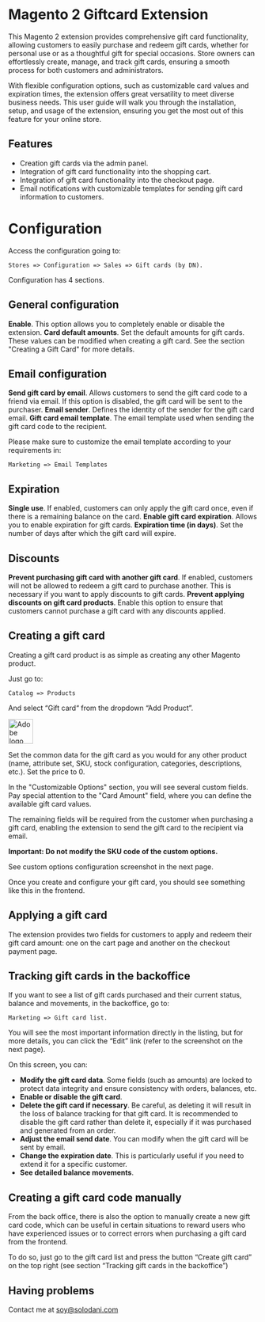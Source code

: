 # Magento 2 Giftcard Extension

This Magento 2 extension provides comprehensive gift card functionality, allowing customers to easily purchase and redeem gift cards, whether for personal use or as a thoughtful gift for special occasions. Store owners can effortlessly create, manage, and track gift cards, ensuring a smooth process for both customers and administrators.

With flexible configuration options, such as customizable card values and expiration times, the extension offers great versatility to meet diverse business needs. This user guide will walk you through the installation, setup, and usage of the extension, ensuring you get the most out of this feature for your online store.

## Features

- Creation gift cards via the admin panel.
- Integration of gift card functionality into the shopping cart.
- Integration of gift card functionality into the checkout page.
- Email notifications with customizable templates for sending gift card information to customers.

# Configuration

Access the configuration going to:

    Stores => Configuration => Sales => Gift cards (by DN).

Configuration has 4 sections.

## General configuration

**Enable**. This option allows you to completely enable or disable the extension.
**Card default amounts**. Set the default amounts for gift cards. These values can be modified when creating a gift card. See the section "Creating a Gift Card" for more details.

## Email configuration

**Send gift card by email**. Allows customers to send the gift card code to a friend via email. If this option is disabled, the gift card will be sent to the purchaser.
**Email sender**. Defines the identity of the sender for the gift card email.
**Gift card email template**. The email template used when sending the gift card code to the recipient.

Please make sure to customize the email template according to your requirements in:

    Marketing => Email Templates

## Expiration

**Single use**. If enabled, customers can only apply the gift card once, even if there is a remaining balance on the card.
**Enable gift card expiration**. Allows you to enable expiration for gift cards.
**Expiration time (in days)**. Set the number of days after which the gift card will expire.

## Discounts

**Prevent purchasing gift card with another gift card**. If enabled, customers will not be allowed to redeem a gift card to purchase another. This is necessary if you want to apply discounts to gift cards.
**Prevent applying discounts on gift card products**. Enable this option to ensure that customers cannot purchase a gift card with any discounts applied.

## Creating a gift card

Creating a gift card product is as simple as creating any other Magento product.

Just go to:

    Catalog => Products

And select “Gift card“ from the dropdown “Add Product”.

<img alt="Adobe logo" height="50px" src="[https://www.adobe.com/content/dam/cc/icons/Adobe_Corporate_Horizontal_Red_HEX.svg](https://github.com/danidnm/ByDN-Magento-Giftcard-Extension/blob/master/docs/images/add-product.png)"/>

Set the common data for the gift card as you would for any other product (name, attribute set, SKU, stock configuration, categories, descriptions, etc.). Set the price to 0.

In the "Customizable Options" section, you will see several custom fields. Pay special attention to the "Card Amount" field, where you can define the available gift card values.

The remaining fields will be required from the customer when purchasing a gift card, enabling the extension to send the gift card to the recipient via email.

**Important: Do not modify the SKU code of the custom options.**

See custom options configuration screenshot in the next page.

Once you create and configure your gift card, you should see something like this in the frontend.

## Applying a gift card

The extension provides two fields for customers to apply and redeem their gift card amount: one on the cart page and another on the checkout payment page.

## Tracking gift cards in the backoffice

If you want to see a list of gift cards purchased and their current status, balance and movements, in the backoffice, go to:

    Marketing => Gift card list.

You will see the most important information directly in the listing, but for more details, you can click the “Edit” link (refer to the screenshot on the next page).

On this screen, you can:

- **Modify the gift card data**. Some fields (such as amounts) are locked to protect data integrity and ensure consistency with orders, balances, etc.
- **Enable or disable the gift card**.
- **Delete the gift card if necessary**. Be careful, as deleting it will result in the loss of balance tracking for that gift card. It is recommended to disable the gift card rather than delete it, especially if it was purchased and generated from an order.
- **Adjust the email send date**. You can modify when the gift card will be sent by email.
- **Change the expiration date**. This is particularly useful if you need to extend it for a specific customer.
- **See detailed balance movements**.

## Creating a gift card code manually

From the back office, there is also the option to manually create a new gift card code, which can be useful in certain situations to reward users who have experienced issues or to correct errors when purchasing a gift card from the frontend.

To do so, just go to the gift card list and press the button “Create gift card” on the top right (see section “Tracking gift cards in the backoffice”)

## Having problems

Contact me at soy@solodani.com

